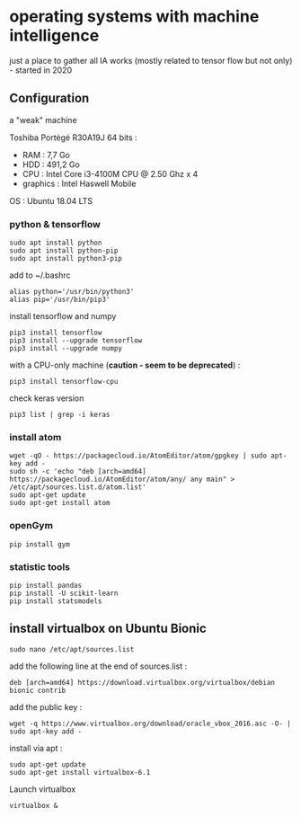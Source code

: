 # operating systems with machine intelligence

just a place to gather all IA works (mostly related to tensor flow but not only) - started in 2020

## Configuration

a "weak" machine

Toshiba Portégé R30A19J 64 bits :
- RAM : 7,7 Go
- HDD : 491,2 Go
- CPU : Intel Core i3-4100M CPU @ 2.50 Ghz x 4
- graphics : Intel Haswell Mobile

OS : Ubuntu 18.04 LTS

### python & tensorflow

```
sudo apt install python
sudo apt install python-pip
sudo apt install python3-pip
```

add to ~/.bashrc
```
alias python='/usr/bin/python3'
alias pip='/usr/bin/pip3'
```
install tensorflow and numpy
```
pip3 install tensorflow
pip3 install --upgrade tensorflow
pip3 install --upgrade numpy
```
with a CPU-only machine (**caution - seem to be deprecated**) :
```
pip3 install tensorflow-cpu
```

check keras version
```
pip3 list | grep -i keras
```

### install atom

```
wget -qO - https://packagecloud.io/AtomEditor/atom/gpgkey | sudo apt-key add -
sudo sh -c 'echo "deb [arch=amd64] https://packagecloud.io/AtomEditor/atom/any/ any main" > /etc/apt/sources.list.d/atom.list'
sudo apt-get update
sudo apt-get install atom
```

### openGym

```
pip install gym
```

### statistic tools

```
pip install pandas
pip install -U scikit-learn
pip install statsmodels
```

## install virtualbox on Ubuntu Bionic

```
sudo nano /etc/apt/sources.list
```

add the following line at the end of sources.list :
```
deb [arch=amd64] https://download.virtualbox.org/virtualbox/debian bionic contrib
```

add the public key :
```
wget -q https://www.virtualbox.org/download/oracle_vbox_2016.asc -O- | sudo apt-key add -
```

install via apt :
```
sudo apt-get update
sudo apt-get install virtualbox-6.1
```
Launch virtualbox
```
virtualbox &
```
